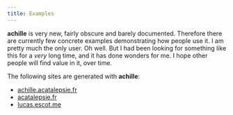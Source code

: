 ```yaml
---
title: Examples
---
```


**achille** is very new, fairly obscure and barely documented.
Therefore there are currently few concrete examples demonstrating how people
use it. I am pretty much the only user. Oh well. But I had been looking
for something like this for a *very* long time, and it has done wonders for me.
I hope other people will find value in it, over time.

The following sites are generated with **achille**:

- [achille.acatalepsie.fr](https://achille.acatalepsie.fr)
- [acatalepsie.fr](https://acatalepsie.fr)
- [lucas.escot.me](https://lucas.escot.me)
